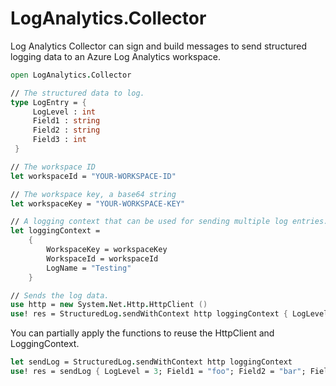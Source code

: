 LogAnalytics.Collector
======================

Log Analytics Collector can sign and build messages to send structured logging data to an Azure Log Analytics workspace.

```fsharp
open LogAnalytics.Collector

// The structured data to log.
type LogEntry = {
     LogLevel : int
     Field1 : string
     Field2 : string
     Field3 : int
 }

// The workspace ID
let workspaceId = "YOUR-WORKSPACE-ID"

// The workspace key, a base64 string
let workspaceKey = "YOUR-WORKSPACE-KEY"

// A logging context that can be used for sending multiple log entries.
let loggingContext =
    {
        WorkspaceKey = workspaceKey
        WorkspaceId = workspaceId
        LogName = "Testing"
    }

// Sends the log data. 
use http = new System.Net.Http.HttpClient ()
use! res = StructuredLog.sendWithContext http loggingContext { LogLevel = 3; Field1 = "foo"; Field2 = "bar"; Field3 = 42 }
```

You can partially apply the functions to reuse the HttpClient and LoggingContext.
```fsharp
let sendLog = StructuredLog.sendWithContext http loggingContext
use! res = sendLog { LogLevel = 3; Field1 = "foo"; Field2 = "bar"; Field3 = 42 }
```
